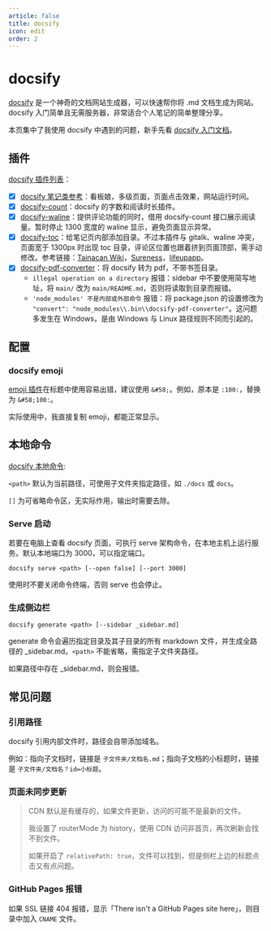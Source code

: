 ```yaml
---
article: false
title: docsify
icon: edit
order: 2
---
```

# docsify

[docsify](https://docsify.js.org/#/zh-cn/) 是一个神奇的文档网站生成器，可以快速帮你将 .md 文档生成为网站。docsify 入门简单且无需服务器，非常适合个人笔记的简单整理分享。

本页集中了我使用 docsify 中遇到的问题，新手先看 [docsify 入门文档](https://docsify.js.org/#/zh-cn/)。

## 插件

[docsify 插件列表](https://github.com/docsifyjs/awesome-docsify#plugins)：

- [x] [docsify 笔记类参考](https://notebook.js.org/#/README)：看板娘，多级页面，页面点击效果，网站运行时间。
- [x] [docsify-count](https://github.com/827652549/docsify-count)：docsify 的字数和阅读时长插件。
- [x] [docsify-waline](https://github.com/cxcn/docsify-waline/blob/main/README.zh-CN.md)：提供评论功能的同时，借用 docsify-count 接口展示阅读量。暂时停止 1300 宽度的 waline 显示，避免页面显示异常。
- [x] [docsify-toc](https://github.com/mrpotatoes/docsify-toc)：给笔记页内部添加目录。不过本插件与 gitalk、waline 冲突，页面宽于 1300px 时出现 toc 目录，评论区位置也跟着挤到页面顶部，需手动修改。参考链接：[Tainacan Wiki](https://tainacan.github.io/tainacan-wiki/#/general-concepts)，[Sureness](https://github.com/dromara/sureness/blob/master/docs/index.html)，[lifeupapp](https://wiki.lifeupapp.fun/zh-cn/#/features/174)。
- [x] [docsify-pdf-converter](https://github.com/meff34/docsify-to-pdf-converter)：将 docsify 转为 pdf，不带书签目录。
  - `illegal operation on a directory` 报错：sidebar 中不要使用简写地址，将 `main/` 改为 `main/README.md`，否则将读取到目录而报错。
  - `'node_modules' 不是内部或外部命令` 报错：将 package.json 的设置修改为 `"convert": "node_modules\\.bin\\docsify-pdf-converter"`。这问题多发生在 Windows，是由 Windows 与 Linux 路径规则不同而引起的。

## 配置

### docsify emoji

[emoji 插件](https://docsify.js.org/#/zh-cn/plugins?id=emoji)在标题中使用容易出错，建议使用 `&#58;`。例如，原本是 `:100:`，替换为 `&#58;100:`。

实际使用中，我直接复制 emoji，都能正常显示。

## 本地命令

[docsify 本地命令](https://github.com/docsifyjs/docsify-cli):

`<path>` 默认为当前路径，可使用子文件夹指定路径，如 `./docs` 或 `docs`。

`[]` 为可省略命令区，无实际作用，输出时需要去除。

### Serve 启动

若要在电脑上查看 docsify 页面，可执行 serve 架构命令，在本地主机上运行服务。默认本地端口为 3000，可以指定端口。

```shell
docsify serve <path> [--open false] [--port 3000]
```

使用时不要关闭命令终端，否则 serve 也会停止。

### 生成侧边栏

```shell
docsify generate <path> [--sidebar _sidebar.md]
```

generate 命令会遍历指定目录及其子目录的所有 markdown 文件，并生成全路径的 \_sidebar.md。`<path>` 不能省略，需指定子文件夹路径。

如果路径中存在 \_sidebar.md，则会报错。

## 常见问题

### 引用路径

docsify 引用内部文件时，路径会自带添加域名。

例如：指向子文档时，链接是 `子文件夹/文档名.md`；指向子文档的小标题时，链接是 `子文件夹/文档名？id=小标题`。

### 页面未同步更新

> CDN 默认是有缓存的，如果文件更新，访问的可能不是最新的文件。
>
> 我设置了 routerMode 为 history，使用 CDN 访问非首页，再次刷新会找不到文件。
>
> 如果开启了 `relativePath: true`，文件可以找到，但是侧栏上边的标题点击又有点问题。

### GitHub Pages 报错

如果 SSL 链接 404 报错，显示「There isn't a GitHub Pages site here」，则目录中加入 `CNAME` 文件。
